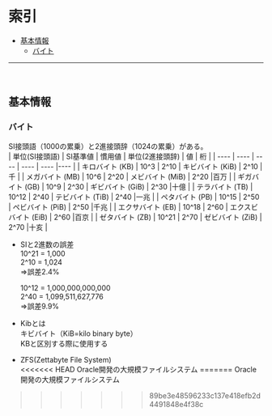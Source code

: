 # 索引

<!-- TOC -->

- [基本情報](#基本情報)
    - [バイト](#バイト)

<!-- /TOC -->

---
<br>
<!-- NEXT INDENT -->

<a id="markdown-基本情報" name="基本情報"></a>
## 基本情報

<a id="markdown-バイト" name="バイト"></a>
### バイト
SI接頭語（1000の累乗）と2進接頭辞（1024の累乗）がある。  
| 単位(SI接頭語)    | SI基準値 | 慣用値 | 単位(2進接頭辞)      | 値    | 桁  |
| ----              | ----     | ----   | ----                 | ----  |---- |
| キロバイト (KB)   | 10^3     | 2^10   | キビバイト (KiB)     | 2^10  |千   |
| メガバイト (MB)   | 10^6     | 2^20   | メビバイト (MiB)     | 2^20  |百万 |
| ギガバイト (GB)   | 10^9     | 2^30   | ギビバイト (GiB)     | 2^30  |十億 |
| テラバイト (TB)   | 10^12    | 2^40   | テビバイト (TiB)     | 2^40  |一兆 |
| ペタバイト (PB)   | 10^15    | 2^50   | ペビバイト (PiB)     | 2^50  |千兆 |
| エクサバイト (EB) | 10^18    | 2^60   | エクスビバイト (EiB) | 2^60  |百京 |
| ゼタバイト (ZB)   | 10^21    | 2^70   | ゼビバイト (ZiB)     | 2^70  |十亥 |

* SIと2進数の誤差  
    10^21 = 1,000  
    2^10 = 1,024  
    ⇒誤差2.4%

    10^12 = 1,000,000,000,000  
    2^40 = 1,099,511,627,776  
    ⇒誤差9.9%

* Kibとは  
    キビバイト（KiB=kilo binary byte）  
    KBと区別する際に使用する

* ZFS(Zettabyte File System)  
<<<<<<< HEAD
    Oracle開発の大規模ファイルシステム
=======
Oracle開発の大規模ファイルシステム

>>>>>>> 89be3e48596233c137e418efb2d4491848e4f38c
